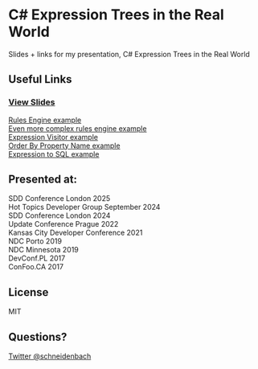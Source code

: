 # C# Expression Trees in the Real World
Slides + links for my presentation, C# Expression Trees in the Real World

## Useful Links

### [View Slides](https://gitpitch.com/schneidenbach/CSharpExpressionTreesInTheRealWorld)

[Rules Engine example](https://dotnetfiddle.net/iobiuW)  
[Even more complex rules engine example](https://dotnetfiddle.net/XuF4ci)  
[Expression Visitor example](https://dotnetfiddle.net/wQMkyd)  
[Order By Property Name example](https://dotnetfiddle.net/5PlilF)  
[Expression to SQL example](https://dotnetfiddle.net/PUij3K)

## Presented at:

SDD Conference London 2025  
Hot Topics Developer Group September 2024  
SDD Conference London 2024  
Update Conference Prague 2022  
Kansas City Developer Conference 2021  
NDC Porto 2019  
NDC Minnesota 2019  
DevConf.PL 2017  
ConFoo.CA 2017

## License

MIT

## Questions?

[Twitter @schneidenbach](https://twitter.com/schneidenbach)
